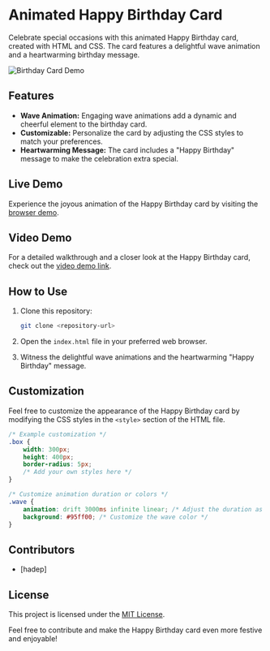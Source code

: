 # Animated Happy Birthday Card

Celebrate special occasions with this animated Happy Birthday card, created with HTML and CSS. The card features a delightful wave animation and a heartwarming birthday message.

![Birthday Card Demo](demo/birthday-card-demo.gif)

## Features

- **Wave Animation:** Engaging wave animations add a dynamic and cheerful element to the birthday card.
- **Customizable:** Personalize the card by adjusting the CSS styles to match your preferences.
- **Heartwarming Message:** The card includes a "Happy Birthday" message to make the celebration extra special.

## Live Demo

Experience the joyous animation of the Happy Birthday card by visiting the [browser demo](#).

## Video Demo

For a detailed walkthrough and a closer look at the Happy Birthday card, check out the [video demo link](#).

## How to Use

1. Clone this repository:

    ```bash
    git clone <repository-url>
    ```

2. Open the `index.html` file in your preferred web browser.

3. Witness the delightful wave animations and the heartwarming "Happy Birthday" message.

## Customization

Feel free to customize the appearance of the Happy Birthday card by modifying the CSS styles in the `<style>` section of the HTML file.

```css
/* Example customization */
.box {
    width: 300px;
    height: 400px;
    border-radius: 5px;
    /* Add your own styles here */
}

/* Customize animation duration or colors */
.wave {
    animation: drift 3000ms infinite linear; /* Adjust the duration as needed */
    background: #95ff00; /* Customize the wave color */
}
```

## Contributors

- [hadep]

## License

This project is licensed under the [MIT License](LICENSE).

Feel free to contribute and make the Happy Birthday card even more festive and enjoyable!
